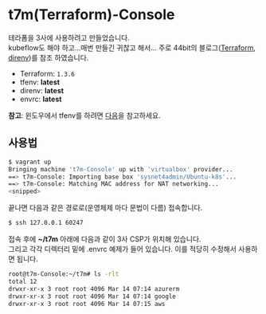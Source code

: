# t7m(Terraform)-Console
테라폼을 3사에 사용하려고 만들었습니다. </br>
kubeflow도 해야 하고...매번 만들긴 귀찮고 해서... 
주로 44bit의 블로그([Terraform](https://www.44bits.io/ko/post/terraform_introduction_infrastrucute_as_code), [direnv](https://www.44bits.io/ko/post/direnv_for_managing_directory_environment))를 참조 하였습니다. 
- Terraform: `1.3.6`
- tfenv: **latest**
- direnv: **latest**
- envrc: **latest**

**참고**: 윈도우에서 tfenv를 하려면 [다음](https://dev.to/lkurzyniec/terraform-version-switcher-for-windows-42c4)을 참고하세요. 

## 사용법
```bash
$ vagrant up
Bringing machine 't7m-Console' up with 'virtualbox' provider...
==> t7m-Console: Importing base box 'sysnet4admin/Ubuntu-k8s'...
==> t7m-Console: Matching MAC address for NAT networking...
<snipped>
```
끝나면 다음과 같은 경로로(운영체제 마다 문법이 다름) 접속합니다. 
```bash
$ ssh 127.0.0.1 60247
```

접속 후에 **~/t7m** 아래에 다음과 같이 3사 CSP가 위치해 있습니다. </br>
그리고 각각 디렉터리 밑에 .envrc 예제가 들어 있습니다. 이를 적당히 수정해서 사용하면 됩니다.  
```bash 
root@t7m-Console:~/t7m# ls -rlt
total 12
drwxr-xr-x 3 root root 4096 Mar 14 07:14 azurerm
drwxr-xr-x 3 root root 4096 Mar 14 07:14 google
drwxr-xr-x 3 root root 4096 Mar 14 07:15 aws
```
